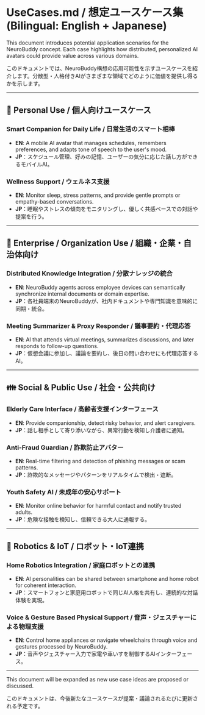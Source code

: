 # UseCases.md / 想定ユースケース集 (Bilingual: English + Japanese)

This document introduces potential application scenarios for the NeuroBuddy concept. Each case highlights how distributed, personalized AI avatars could provide value across various domains.

このドキュメントでは、NeuroBuddy構想の応用可能性を示すユースケースを紹介します。分散型・人格付きAIがさまざまな領域でどのように価値を提供し得るかを示します。

---

## 👤 Personal Use / 個人向けユースケース

### Smart Companion for Daily Life / 日常生活のスマート相棒

* **EN**: A mobile AI avatar that manages schedules, remembers preferences, and adapts tone of speech to the user's mood.
* **JP**：スケジュール管理、好みの記憶、ユーザーの気分に応じた話し方ができるモバイルAI。

### Wellness Support / ウェルネス支援

* **EN**: Monitor sleep, stress patterns, and provide gentle prompts or empathy-based conversations.
* **JP**：睡眠やストレスの傾向をモニタリングし、優しく共感ベースでの対話や提案を行う。

---

## 🏢 Enterprise / Organization Use / 組織・企業・自治体向け

### Distributed Knowledge Integration / 分散ナレッジの統合

* **EN**: NeuroBuddy agents across employee devices can semantically synchronize internal documents or domain expertise.
* **JP**：各社員端末のNeuroBuddyが、社内ドキュメントや専門知識を意味的に同期・統合。

### Meeting Summarizer & Proxy Responder / 議事要約・代理応答

* **EN**: AI that attends virtual meetings, summarizes discussions, and later responds to follow-up questions.
* **JP**：仮想会議に参加し、議論を要約し、後日の問い合わせにも代理応答するAI。

---

## 👪 Social & Public Use / 社会・公共向け

### Elderly Care Interface / 高齢者支援インターフェース

* **EN**: Provide companionship, detect risky behavior, and alert caregivers.
* **JP**：話し相手として寄り添いながら、異常行動を検知し介護者に通知。

### Anti-Fraud Guardian / 詐欺防止アバター

* **EN**: Real-time filtering and detection of phishing messages or scam patterns.
* **JP**：詐欺的なメッセージやパターンをリアルタイムで検出・遮断。

### Youth Safety AI / 未成年の安心サポート

* **EN**: Monitor online behavior for harmful contact and notify trusted adults.
* **JP**：危険な接触を検知し、信頼できる大人に通報する。

---

## 🤖 Robotics & IoT / ロボット・IoT連携

### Home Robotics Integration / 家庭ロボットとの連携

* **EN**: AI personalities can be shared between smartphone and home robot for coherent interaction.
* **JP**：スマートフォンと家庭用ロボットで同じAI人格を共有し、連続的な対話体験を実現。

### Voice & Gesture Based Physical Support / 音声・ジェスチャーによる物理支援

* **EN**: Control home appliances or navigate wheelchairs through voice and gestures processed by NeuroBuddy.
* **JP**：音声やジェスチャー入力で家電や車いすを制御するAIインターフェース。

---

This document will be expanded as new use case ideas are proposed or discussed.

このドキュメントは、今後新たなユースケースが提案・議論されるたびに更新される予定です。
